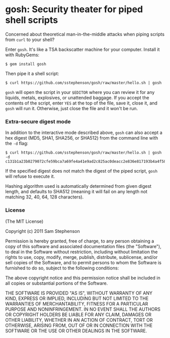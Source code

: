 gosh: Security theater for piped shell scripts
==============================================

Concerned about theoretical man-in-the-middle attacks when piping
scripts from `curl` to your shell?

Enter `gosh`. It's like a TSA backscatter machine for your computer.
Install it with RubyGems:

    $ gem install gosh

Then pipe it a shell script:

    $ curl https://github.com/sstephenson/gosh/raw/master/hello.sh | gosh

`gosh` will open the script in your `$EDITOR` where you can review it
for any liquids, metals, explosives, or unattended baggage. If you
accept the contents of the script, enter `YES` at the top of the file,
save it, close it, and `gosh` will run it. Otherwise, just close the
file and it won't be run.

### Extra-secure digest mode

In addition to the interactive mode described above, `gosh` can also
accept a hex digest (MD5, SHA1, SHA256, or SHA512) from the command line with the `-d` flag:

    $ curl https://github.com/sstephenson/gosh/raw/master/hello.sh | gosh -d c131b1a23b0279072cfe59bca7a69fe4a41e9ad2c825ac0deacc2e836e817193b4a4f587ee4d287e960ef416718b4d2c3531716b3f343b1d129f241f79ea2c3b

If the specified digest does not match the digest of the piped script,
`gosh` will refuse to execute it.

Hashing algorithm used is automatically determined from given digest length, and defaults to SHA512 (meaning it will fail on any length not matching 32, 40, 64, 128 characters).

### License

(The MIT License)

Copyright (c) 2011 Sam Stephenson

Permission is hereby granted, free of charge, to any person obtaining
a copy of this software and associated documentation files (the
"Software"), to deal in the Software without restriction, including
without limitation the rights to use, copy, modify, merge, publish,
distribute, sublicense, and/or sell copies of the Software, and to
permit persons to whom the Software is furnished to do so, subject to
the following conditions:

The above copyright notice and this permission notice shall be
included in all copies or substantial portions of the Software.

THE SOFTWARE IS PROVIDED "AS IS", WITHOUT WARRANTY OF ANY KIND,
EXPRESS OR IMPLIED, INCLUDING BUT NOT LIMITED TO THE WARRANTIES OF
MERCHANTABILITY, FITNESS FOR A PARTICULAR PURPOSE AND
NONINFRINGEMENT. IN NO EVENT SHALL THE AUTHORS OR COPYRIGHT HOLDERS BE
LIABLE FOR ANY CLAIM, DAMAGES OR OTHER LIABILITY, WHETHER IN AN ACTION
OF CONTRACT, TORT OR OTHERWISE, ARISING FROM, OUT OF OR IN CONNECTION
WITH THE SOFTWARE OR THE USE OR OTHER DEALINGS IN THE SOFTWARE.
